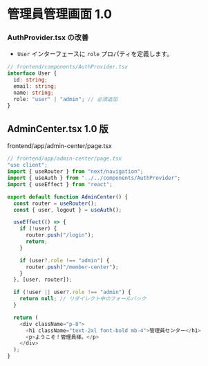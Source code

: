 # 管理員管理画面 1.0

### AuthProvider.tsx の改善

- `User` インターフェースに `role` プロパティを定義します。

```typescript
// frontend/components/AuthProvider.tsx
interface User {
  id: string;
  email: string;
  name: string;
  role: "user" | "admin"; // 必須追加
}
```

## AdminCenter.tsx 1.0 版

frontend/app/admin-center/page.tsx

```typescript
// frontend/app/admin-center/page.tsx
"use client";
import { useRouter } from "next/navigation";
import { useAuth } from "../../components/AuthProvider";
import { useEffect } from "react";

export default function AdminCenter() {
  const router = useRouter();
  const { user, logout } = useAuth();

  useEffect(() => {
    if (!user) {
      router.push("/login");
      return;
    }

    if (user?.role !== "admin") {
      router.push("/member-center");
    }
  }, [user, router]);

  if (!user || user?.role !== "admin") {
    return null; // リダイレクト中のフォールバック
  }

  return (
    <div className="p-8">
      <h1 className="text-2xl font-bold mb-4">管理員センター</h1>
      <p>ようこそ！管理員様。</p>
    </div>
  );
}
```
